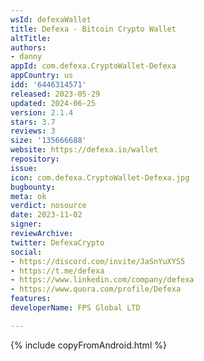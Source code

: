 ```yaml
---
wsId: defexaWallet
title: Defexa - Bitcoin Crypto Wallet
altTitle: 
authors:
- danny
appId: com.defexa.CryptoWallet-Defexa
appCountry: us
idd: '6446314571'
released: 2023-05-29
updated: 2024-06-25
version: 2.1.4
stars: 3.7
reviews: 3
size: '135666688'
website: https://defexa.io/wallet
repository: 
issue: 
icon: com.defexa.CryptoWallet-Defexa.jpg
bugbounty: 
meta: ok
verdict: nosource
date: 2023-11-02
signer: 
reviewArchive: 
twitter: DefexaCrypto
social:
- https://discord.com/invite/JaSnYuXYS5
- https://t.me/defexa
- https://www.linkedin.com/company/defexa
- https://www.quora.com/profile/Defexa
features: 
developerName: FPS Global LTD

---
```


{% include copyFromAndroid.html %}
